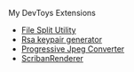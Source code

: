 My DevToys Extensions

- [File Split Utility](https://www.nuget.org/packages/Adens.DevToys.FileSplitter/)
- [Rsa keypair generator](https://www.nuget.org/packages/Adens.DevToys.RsaGenerator/)
- [Progressive Jpeg Converter](https://www.nuget.org/packages/Adens.DevToys.ProgressiveJpegConverter/) 
- [ScribanRenderer](https://www.nuget.org/packages/Adens.DevToys.ScribanRenderer/) 